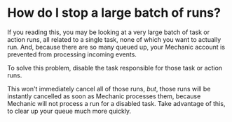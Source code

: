 # How do I stop a large batch of runs?

If you reading this, you may be looking at a very large batch of task or action runs, all related to a single task, none of which you want to actually run. And, because there are so many queued up, your Mechanic account is prevented from processing incoming events.

To solve this problem, disable the task responsible for those task or action runs.

This won't immediately cancel all of those runs, _but_, those runs will be instantly cancelled as soon as Mechanic processes them, because Mechanic will not process a run for a disabled task. Take advantage of this, to clear up your queue much more quickly.

